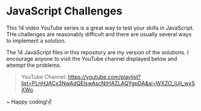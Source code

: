 # JavaScript Challenges

This 14 video YouTube series is a great way to test your skills in JavaScript. THe challenges are reasonably difficult and there are usually several ways to implement a solution.

The 14 JavaScript files in this repository are my version of the solutions.  I encourage anyone to visit the YouTube channel displayed below and attempt the problems.

> YouTube Channel: https://youtube.com/playlist?list=PLnHJACx3NwAdQElswAscNtHAZLAQYgpDA&si=WXZO_iUji_wxSXWo

~ Happy coding!✌️